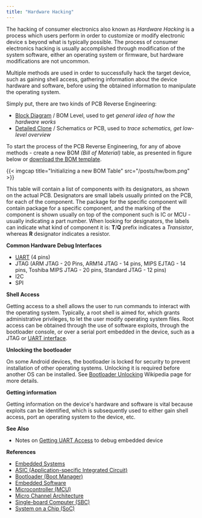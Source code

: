 ```yaml
---
title: "Hardware Hacking"
---
```


The hacking of consumer electronics also known as *Hardware Hacking* is a process which users perform in order to customize or modify electronic device s beyond what is typically possible. The process of consumer electronics hacking is usually accomplished through modification of the system software, either an operating system or firmware, but hardware modifications are not uncommon.

Multiple methods are used in order to successfully hack the target device, such as gaining shell access, gathering information about the device hardware and software, before using the obtained information to manipulate the operating system.

Simply put, there are two kinds of PCB Reverse Engineering:

* [Block Diagram](/block-diagram) / BOM Level, used to get *general idea of how the hardware works*
* [Detailed Clone](/schematics-diagram) / Schematics or PCB, used to *trace schematics, get low-level overview*

To start the process of the PCB Reverse Engineering, for any of above methods - create a new BOM *(Bill of Material)* table, as presented in figure below or [download the BOM template](https://github.com/durakiconsulting/templates/blob/master/BOM.numbers).

{{< imgcap title="Initializing a new BOM Table" src="/posts/hw/bom.png" >}}

This table will contain a list of components with its designators, as shown on the actual PCB. Designators are small labels usually printed on the PCB, for each of the component. The package for the specific component will contain package for a specific component, and the marking of the component is shown usually on top of the component such is IC or MCU - usually indicating a part number. When looking for designators, the labels can indicate what kind of component it is: **T**/**Q** prefix indicates a *Transistor*, whereas **R** designator indicates a resistor.

**Common Hardware Debug Interfaces**

* [UART](/uart-interface) (4 pins)
* JTAG (ARM JTAG - 20 Pins, ARM14 JTAG - 14 pins, MIPS EJTAG - 14 pins, Toshiba MIPS JTAG - 20 pins, Standard JTAG - 12 pins)
* I2C
* SPI

**Shell Access**

Getting access to a shell allows the user to run commands to interact with the operating system. Typically, a root shell is aimed for, which grants administrative privileges, to let the user modify operating system files. Root access can be obtained through the use of software exploits, through the bootloader console, or over a serial port embedded in the device, such as a JTAG or [UART interface](/uart-interface).

**Unlocking the bootloader**

On some Android devices, the bootloader is locked for security to prevent installation of other operating systems. Unlocking it is required before another OS can be installed. See [Bootloader Unlocking](https://en.wikipedia.org/wiki/Bootloader_unlocking) Wikipedia page for more details.

**Getting information**

Getting information on the device's hardware and software is vital because exploits can be identified, which is subsequently used to either gain shell access, port an operating system to the device, etc.

**See Also**

- Notes on [Getting UART Access](/uart-interface) to debug embedded device 

**References**

- [Embedded Systems](https://en.wikipedia.org/wiki/Embedded_system)
- [ASIC (Application-specific Integrated Circuit)](https://en.wikipedia.org/wiki/Application-specific_integrated_circuit)
- [Bootloader (Boot Manager)](https://en.wikipedia.org/wiki/Bootloader)
- [Embedded Software](https://en.wikipedia.org/wiki/Embedded_software)
- [Microcontroller (MCU)](https://en.wikipedia.org/wiki/Microcontroller)
- [Micro Channel Architecture](https://en.wikipedia.org/wiki/Micro_Channel_architecture)
- [Single-board Computer (SBC)](https://en.wikipedia.org/wiki/Single-board_computer)
- [System on a Chip (SoC)](https://en.wikipedia.org/wiki/System_on_a_chip)
